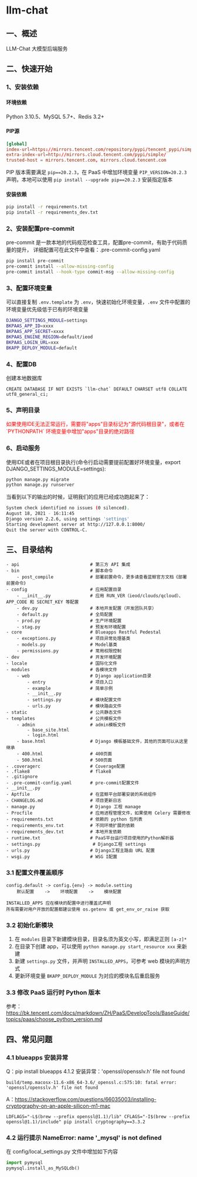 # llm-chat

## 一、概述
LLM-Chat 大模型后端服务 

## 二、快速开始
 
### 1、安装依赖

#### 环境依赖

Python 3.10.5、MySQL 5.7+、Redis 3.2+

#### PIP源

``` pip.conf
[global]
index-url=https://mirrors.tencent.com/repository/pypi/tencent_pypi/simple
extra-index-url=http://mirrors.cloud.tencent.com/pypi/simple/
trusted-host = mirrors.tencent.com, mirrors.cloud.tencent.com
```

PIP 版本需要满足 `pip==20.2.3`，在 PaaS 中增加环境变量 `PIP_VERSION=20.2.3` 声明，本地可以使用 `pip install --upgrade pip==20.2.3` 安装指定版本

#### 安装依赖
   
``` bash
pip install -r requirements.txt
pip install -r requirements_dev.txt
```

### 2、安装配置pre-commit

pre-commit 是一款本地的代码规范检查工具，配置pre-commit，有助于代码质量的提升，
详细配置可在此文件中查看：.pre-commit-config.yaml

```bash
pip install pre-commit
pre-commit install --allow-missing-config
pre-commit install --hook-type commit-msg --allow-missing-config
```

### 3、配置环境变量

可以直接复制 `.env.template` 为 `.env`，快速初始化环境变量，`.env` 文件中配置的环境变量优先级低于已有的环境变量

```bash
DJANGO_SETTINGS_MODULE=settings
BKPAAS_APP_ID=xxxx
BKPAAS_APP_SECRET=xxxx
BKPAAS_ENGINE_REGION=default/ieod
BKPAAS_LOGIN_URL=xxx
BKAPP_DEPLOY_MODULE=default
```

### 4、配置DB

创建本地数据库

```
CREATE DATABASE IF NOT EXISTS `llm-chat` DEFAULT CHARSET utf8 COLLATE utf8_general_ci;
```

### 5、声明目录

<div style="color: red">如果使用IDE无法正常运行，需要将"apps"目录标记为"源代码根目录"，或者在 `PYTHONPATH` 环境变量中增加"apps"目录的绝对路径</div>

### 6、启动服务 

使用IDE或者在项目根目录执行(命令行启动需要提前配置好环境变量，export DJANGO_SETTINGS_MODULE=settings):

```bash
python manage.py migrate
python manage.py runserver
```

当看到以下的输出的时候，证明我们的应用已经成功跑起来了：

```bash
System check identified no issues (0 silenced).
August 18, 2021 - 16:11:45
Django version 2.2.6, using settings 'settings'
Starting development server at http://127.0.0.1:8000/
Quit the server with CONTROL-C.
```

## 三、目录结构

```
- api                           # 第三方 API 集成
- bin                           # 脚本命令
    - post_compile              # 部署前置命令，更多请查看蓝鲸官方文档《部署前置命令》
- config                        # 应用配置目录
    - __init__.py               # 应用 RUN_VER（ieod/clouds/qcloud）、APP_CODE 和 SECRET_KEY 等配置
    - dev.py                    # 本地开发配置（开发团队共享）
    - default.py                # 全局配置
    - prod.py                   # 生产环境配置
    - stag.py                   # 预发布环境配置
- core                          # Blueapps Restful Pedestal    
    - exceptions.py             # 项目异常处理基类
    - models.py                 # Model基类
    - permissions.py            # 常用权限控制
- dev                           # 开发环境配置
- locale                        # 国际化文件
- modules                       # 各模块文件
    - web                       # Django application目录
        - entry                 # 项目入口
        - example               # 简单示例
        - __init__.py
        - settings.py           # 模块配置文件
        - urls.py               # 模块路由文件
- static                        # 公共静态文件
- templates                     # 公共模板文件
    - admin                     # admin模板文件
        - base_site.html
        - login.html
    - base.html                 # Django 模板基础文件，其他的页面可以从这里继承
    - 400.html                  # 400页面
    - 500.html                  # 500页面
- .coveragerc                   # Coverage配置
- .flake8                       # flake8
- .gitignore                    
- .pre-commit-config.yaml       # pre-commit配置文件
- __init__.py                   
- Aptfile                       # 在蓝鲸平台部署安装的系统组件
- CHANGELOG.md                  # 项目更新日志
- manage.py                     # Django 工程 manage
- Procfile                      # 应用进程管理文件，如果使用 Celery 需要修改
- requirements.txt              # 依赖的 python 包列表
- requirements_env.txt          # 不同环境扩展的依赖
- requirements_dev.txt          # 本地开发依赖
- runtime.txt                   # PaaS平台运行项目使用的Python解析器
- settings.py                    # Django工程 settings
- urls.py                       # Django工程主路由 URL 配置
- wsgi.py                       # WSG I配置
```

### 3.1 配置文件覆盖顺序

```
config.default -> config.{env} -> module.setting
    默认配置    ->    环境配置    ->    模块配置
    
INSTALLED_APPS 应在模块的配置中进行覆盖式声明 
所有需要对用户开放的配置都建议使用 os.getenv 或 get_env_or_raise 获取
```

### 3.2 初始化新模块

1. 在 `modules` 目录下新建模块目录，目录名须为英文小写，即满足正则 `[a-z]*`
2. 在目录下创建 app，可以使用 `python manage.py start_resource xxx` 来新建
3. 新建 `settings.py` 文件，并声明 `INSTALLED_APPS`，可参考 web 模块的声明方式
4. 更新环境变量 `BKAPP_DEPLOY_MODULE` 为对应的模块名后重启服务

### 3.3 修改 PaaS 运行时 Python 版本

参考：https://bk.tencent.com/docs/markdown/ZH/PaaS/DevelopTools/BaseGuide/topics/paas/choose_python_version.md

## 四、常见问题 


### 4.1 blueapps 安装异常

Q：pip install blueapps 4.1.2 安装异常：'openssl/opensslv.h' file not found

```
build/temp.macosx-11.6-x86_64-3.6/_openssl.c:575:10: fatal error: 'openssl/opensslv.h' file not found
```

A：https://stackoverflow.com/questions/66035003/installing-cryptography-on-an-apple-silicon-m1-mac

```
LDFLAGS="-L$(brew --prefix openssl@1.1)/lib" CFLAGS="-I$(brew --prefix openssl@1.1)/include" pip install cryptography==3.3.2
```

### 4.2 运行提示 NameError: name '_mysql' is not defined

在 config/local_settings.py 文件中增加如下内容

```python
import pymysql
pymysql.install_as_MySQLdb()
```


